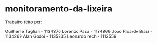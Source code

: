 # monitoramento-da-lixeira

Trabalho feito por:

Guilheme Tagliari - 1134870
Lorenzo Pasa - 1134869
João Ricardo Biasi - 1134269
Alan Godoi - 1135335
Leonardo rech - 1113559
